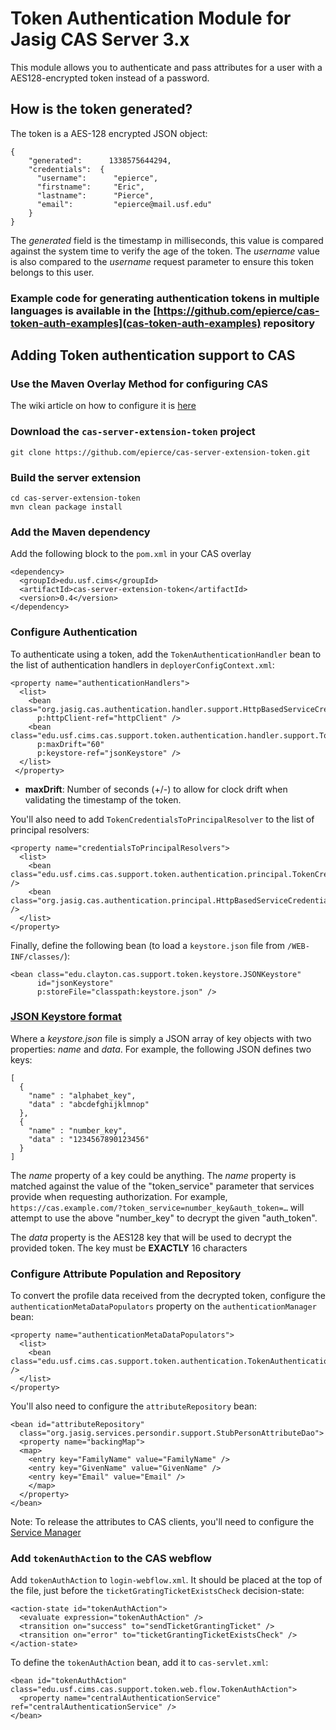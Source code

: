 # Token Authentication Module for Jasig CAS Server 3.x

This module allows you to authenticate and pass attributes for a user with a AES128-encrypted token instead of a password.   

## How is the token generated?
The token is a AES-128 encrypted JSON object:

```
{   
    "generated":      1338575644294,
    "credentials":  {
      "username":      "epierce",
      "firstname":     "Eric",
      "lastname":      "Pierce",
      "email":         "epierce@mail.usf.edu"
    }
}
```

The _generated_ field is the timestamp in milliseconds, this value is compared against the system time to verify the age of the token.  The _username_ value is also compared to the _username_ request parameter to ensure this token belongs to this user.

### Example code for generating authentication tokens in multiple languages is available in the [https://github.com/epierce/cas-token-auth-examples](cas-token-auth-examples) repository

## Adding Token authentication support to CAS

### Use the Maven Overlay Method for configuring CAS
The wiki article on how to configure it is [here](https://wiki.jasig.org/display/CASUM/Best+Practice+-+Setting+Up+CAS+Locally+using+the+Maven2+WAR+Overlay+Method)

### Download the `cas-server-extension-token` project
```
git clone https://github.com/epierce/cas-server-extension-token.git
```

### Build the server extension
```         
cd cas-server-extension-token
mvn clean package install
```

### Add the Maven dependency
Add the following block to the `pom.xml` in your CAS overlay

```
<dependency>
  <groupId>edu.usf.cims</groupId>
  <artifactId>cas-server-extension-token</artifactId>
  <version>0.4</version>
</dependency>
```

### Configure Authentication
To authenticate using a token, add the `TokenAuthenticationHandler` bean to the list of authentication handlers in `deployerConfigContext.xml`: 

```
<property name="authenticationHandlers">
  <list>
    <bean class="org.jasig.cas.authentication.handler.support.HttpBasedServiceCredentialsAuthenticationHandler"
      p:httpClient-ref="httpClient" />
    <bean class="edu.usf.cims.cas.support.token.authentication.handler.support.TokenAuthenticationHandler"
      p:maxDrift="60"
      p:keystore-ref="jsonKeystore" />
  </list>
 </property>
```    
    
* **maxDrift**: Number of seconds (+/-) to allow for clock drift  when validating the timestamp of the token.

You'll also need to add `TokenCredentialsToPrincipalResolver` to the list of principal resolvers:

```
<property name="credentialsToPrincipalResolvers">
  <list>
    <bean class="edu.usf.cims.cas.support.token.authentication.principal.TokenCredentialsToPrincipalResolver" />  
    <bean class="org.jasig.cas.authentication.principal.HttpBasedServiceCredentialsToPrincipalResolver" />
  </list>
</property>
```

Finally, define the following bean (to load a `keystore.json` file from `/WEB-INF/classes/`):

```
<bean class="edu.clayton.cas.support.token.keystore.JSONKeystore"
      id="jsonKeystore"
      p:storeFile="classpath:keystore.json" />
```

### [JSON Keystore format](id:keystore)
Where a _keystore.json_ file is simply a JSON array of key objects with two properties: _name_ and _data_. For example, the following JSON defines two keys:

```
[
  {
    "name" : "alphabet_key",
    "data" : "abcdefghijklmnop"
  },
  {
    "name" : "number_key",
    "data" : "1234567890123456"
  }
]
```
        
The _name_ property of a key could be anything. The _name_ property is matched against the value of the "token_service" parameter that services provide when requesting authorization. For example, `https://cas.example.com/?token_service=number_key&auth_token=…` will attempt to use the above "number_key" to decrypt the given "auth_token".

The _data_ property is the AES128 key that will be used to decrypt the provided token.  The key must be **EXACTLY** 16 characters
        
### Configure Attribute Population and Repository
To convert the profile data received from the decrypted token, configure the `authenticationMetaDataPopulators` property on the `authenticationManager` bean:

```
<property name="authenticationMetaDataPopulators">
  <list>
    <bean class="edu.usf.cims.cas.support.token.authentication.TokenAuthenticationMetaDataPopulator" />
  </list>
</property>
```

You'll also need to configure the `attributeRepository` bean:

``` 
<bean id="attributeRepository" 
  class="org.jasig.services.persondir.support.StubPersonAttributeDao">
  <property name="backingMap">
  <map>
    <entry key="FamilyName" value="FamilyName" />
    <entry key="GivenName" value="GivenName" />
    <entry key="Email" value="Email" />
    </map>
  </property>
</bean>
```
Note: To release the attributes to CAS clients, you'll need to configure the [Service Manager](https://wiki.jasig.org/display/CASUM/Services+Management)

  
### Add `tokenAuthAction` to the CAS webflow
Add `tokenAuthAction` to `login-webflow.xml`. It should be placed at the top of the file, just before the `ticketGratingTicketExistsCheck` decision-state:

```
<action-state id="tokenAuthAction">
  <evaluate expression="tokenAuthAction" />
  <transition on="success" to="sendTicketGrantingTicket" />
  <transition on="error" to="ticketGrantingTicketExistsCheck" />
</action-state>
```

To define the `tokenAuthAction` bean, add it to `cas-servlet.xml`:

```
<bean id="tokenAuthAction" class="edu.usf.cims.cas.support.token.web.flow.TokenAuthAction">
  <property name="centralAuthenticationService" ref="centralAuthenticationService" />
</bean>
```